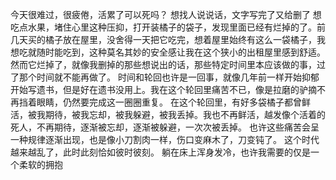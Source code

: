 今天很难过，很疲倦，活累了可以死吗？
想找人说说话，文字写完了又给删了
想吃点水果，堵住心里这种压抑，打开装橘子的袋子，发现里面已经有烂掉的了。前几天买的橘子放在屋里，没舍得一天把它吃完，想着屋里始终有这么一袋橘子，我想吃就随时能吃到，这种莫名其妙的安全感让我在这个狭小的出租屋里感到舒适。
然而它烂掉了，就像我删掉的那些想说出的话，那些特定时间里本应该做的事，过了那个时间就不能再做了。
时间和轮回也许是一回事，就像几年前一样开始抑郁开始写遗书，但是好在遗书没用上。我在这个轮回里痛苦不已，像是拉磨的驴摘不再挡着眼睛，仍然要完成这一圈圈重复。
在这个轮回里，有好多袋橘子都曾鲜活，被我期待，被我忘却，被我躲避，被我丢掉。我也不再鲜活，越发像个活着的死人，不再期待，逐渐被忘却，逐渐被躲避，一次次被丢掉。
也许这些痛苦会呈一种规律逐渐出现，也是像小刀割肉一样，伤口变麻木了，刀变钝了。
这个时代越来越乱了，此时此刻恰如彼时彼刻。
躺在床上浑身发冷，也许我需要的仅是一个柔软的拥抱


